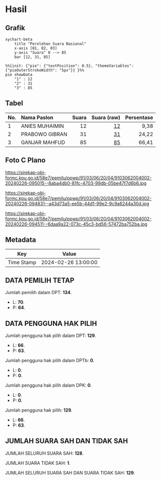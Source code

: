 # Hasil

## Grafik

```mermaid
xychart-beta
    title "Perolehan Suara Nasional"
    x-axis [01, 02, 03]
    y-axis "Suara" 0 --> 85
    bar [12, 31, 85]
```

```mermaid
%%{init: {"pie": {"textPosition": 0.5}, "themeVariables": {"pieOuterStrokeWidth": "5px"}} }%%
pie showData
    "1" : 12
    "2" : 31
    "3" : 85
```

## Tabel

| No. | Nama Paslon    | Suara | Suara (raw) | Persentase |
|:--- |:-------------- | -----:| -----------:| ----------:|
| 1   | ANIES MUHAIMIN | 12    | [12][p-1]   | 9,38       |
| 2   | PRABOWO GIBRAN | 31    | [31][p-2]   | 24,22      |
| 3   | GANJAR MAHFUD  | 85    | [85][p-3]   | 66,41      |


[p-1]: https://github.com/gigit-pemilu/pemilu-2024/blob/main/pilpres/hitung-suara/sub/91-papua/sub/03-jayapura/sub/06-kemtuk-gresi/sub/2004-braso/sub/002-tps/sub/paslon-1.txt
[p-2]: https://github.com/gigit-pemilu/pemilu-2024/blob/main/pilpres/hitung-suara/sub/91-papua/sub/03-jayapura/sub/06-kemtuk-gresi/sub/2004-braso/sub/002-tps/sub/paslon-2.txt
[p-3]: https://github.com/gigit-pemilu/pemilu-2024/blob/main/pilpres/hitung-suara/sub/91-papua/sub/03-jayapura/sub/06-kemtuk-gresi/sub/2004-braso/sub/002-tps/sub/paslon-3.txt

## Foto C Plano

https://sirekap-obj-formc.kpu.go.id/58e7/pemilu/ppwp/91/03/06/20/04/9103062004002-20240226-095015--8aba4db0-81fc-4703-99db-05be47f7d6b6.jpg

https://sirekap-obj-formc.kpu.go.id/58e7/pemilu/ppwp/91/03/06/20/04/9103062004002-20240226-094831--a43d73a5-ee5b-44d1-99e2-9c9a6244a30d.jpg

https://sirekap-obj-formc.kpu.go.id/58e7/pemilu/ppwp/91/03/06/20/04/9103062004002-20240226-094511--6daa9a22-073c-45c3-bd56-57472ba752ba.jpg


## Metadata

| Key        | Value               |
| ---------- | ------------------- |
| Time Stamp | 2024-02-26 13:00:00 |


## DATA PEMILIH TETAP

Jumlah pemilih dalam DPT: **134**.
 * L: **70**.
 * P: **64**.

## DATA PENGGUNA HAK PILIH

Jumlah pengguna hak pilih dalam DPT: **129**.
 * L: **66**.
 * P: **63**.

Jumlah pengguna hak pilih dalam DPTb: **0**.
 * L: **0**.
 * P: **0**.

Jumlah pengguna hak pilih dalam DPK: **0**.
 * L: **0**.
 * P: **0**.

Jumlah pengguna hak pilih: **129**.
 * L: **66**.
 * P: **63**.

## JUMLAH SUARA SAH DAN TIDAK SAH

JUMLAH SELURUH SUARA SAH: **128**.

JUMLAH SUARA TIDAK SAH: **1**.

JUMLAH SELURUH SUARA SAH DAN SUARA TIDAK SAH: **129**.


